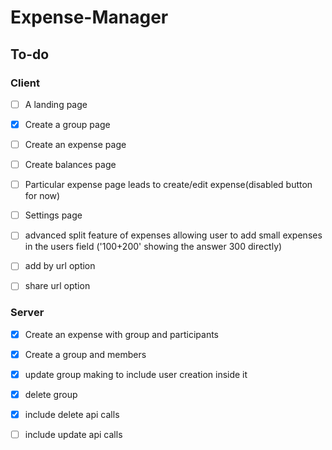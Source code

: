 # Expense-Manager

## To-do

### Client

- [ ] A landing page
- [x] Create a group page 
- [ ] Create an expense page 
- [ ] Create balances page
- [ ] Particular expense page leads to create/edit expense(disabled button for now)
- [ ] Settings page
- [ ] advanced split feature of expenses allowing user to add small expenses in the users field ('100+200' showing the answer 300 directly)
- [ ] add by url option
- [ ] share url option 


### Server

- [x] Create an expense with group and participants
- [x] Create a group and members
- [x] update group making to include user creation inside it
- [x] delete group
- [x] include delete api calls  
- [ ] include update api calls

